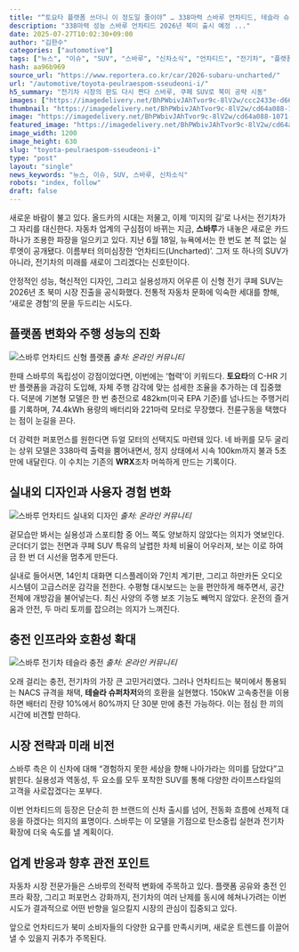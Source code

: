```yaml
---
title: "“토요타 플랫폼 쓰더니 이 정도일 줄이야” … 338마력 스바루 언차티드, 테슬라 슈퍼차저 호환"
description: "338마력 성능 스바루 언차티드 2026년 북미 출시 예정 ..."
date: 2025-07-27T10:02:30+09:00
author: "김한수"
categories: ["automotive"]
tags: ["뉴스", "이슈", "SUV", "스바루", "신차소식", "언차티드", "전기차", "플랫폼융합혁신", "전기SUV세대교체"]
hash: aa96b969
source_url: "https://www.reportera.co.kr/car/2026-subaru-uncharted/"
url: "/automotive/toyota-peulraespom-sseudeoni-i/"
h5_summary: "전기차 시장의 판도 다시 짠다 스바루, 쿠페 SUV로 북미 공략 시동"
images: ["https://imagedelivery.net/BhPWbivJAhTvor9c-8lV2w/ccc2433e-d66e-4ebc-3d9a-c8a2a73af500/public", "https://imagedelivery.net/BhPWbivJAhTvor9c-8lV2w/cd64a088-1071-4910-1b4d-f6de86fa6500/public", "https://imagedelivery.net/BhPWbivJAhTvor9c-8lV2w/18d4439e-55cd-488b-4604-65541e665a00/public", "https://imagedelivery.net/BhPWbivJAhTvor9c-8lV2w/a6f75c62-bcca-4e83-cee0-cf06ea08eb00/public"]
thumbnail: "https://imagedelivery.net/BhPWbivJAhTvor9c-8lV2w/cd64a088-1071-4910-1b4d-f6de86fa6500/public"
image: "https://imagedelivery.net/BhPWbivJAhTvor9c-8lV2w/cd64a088-1071-4910-1b4d-f6de86fa6500/public"
featured_image: "https://imagedelivery.net/BhPWbivJAhTvor9c-8lV2w/cd64a088-1071-4910-1b4d-f6de86fa6500/public"
image_width: 1200
image_height: 630
slug: "toyota-peulraespom-sseudeoni-i"
type: "post"
layout: "single"
news_keywords: "뉴스, 이슈, SUV, 스바루, 신차소식"
robots: "index, follow"
draft: false
---
```


새로운 바람이 불고 있다. 올드카의 시대는 저물고, 이제 ‘미지의 길’로 나서는 전기차가 그 자리를 대신한다. 자동차 업계의 구심점이 바뀌는 지금, **스바루**가 내놓은 새로운 카드 하나가 조용한 파장을 일으키고 있다. 지난 6월 18일, 뉴욕에서는 한 번도 본 적 없는 실루엣이 공개됐다. 이름부터 의미심장한 ‘언차티드(Uncharted)’. 그저 또 하나의 SUV가 아니라, 전기차의 미래를 새로이 그리겠다는 신호탄이다.

안정적인 성능, 혁신적인 디자인, 그리고 실용성까지 어우른 이 신형 전기 쿠페 SUV는 2026년 초 북미 시장 진출을 공식화했다. 전통적 자동차 문화에 익숙한 세대를 향해, ‘새로운 경험’의 문을 두드리는 시도다.

## 플랫폼 변화와 주행 성능의 진화

![스바루 언차티드 신형 플랫폼](https://imagedelivery.net/BhPWbivJAhTvor9c-8lV2w/a6f75c62-bcca-4e83-cee0-cf06ea08eb00/public)
*출처: 온라인 커뮤니티*


한때 스바루의 독립성이 강점이었다면, 이번에는 ‘협력’이 키워드다. **토요타**의 C-HR 기반 플랫폼을 과감히 도입해, 자체 주행 감각에 맞는 섬세한 조율을 추가하는 데 집중했다. 덕분에 기본형 모델은 한 번 충전으로 482km(미국 EPA 기준)를 넘나드는 주행거리를 기록하며, 74.4kWh 용량의 배터리와 221마력 모터로 무장했다. 전륜구동을 택했다는 점이 눈길을 끈다.

더 강력한 퍼포먼스를 원한다면 듀얼 모터의 선택지도 마련돼 있다. 네 바퀴를 모두 굴리는 상위 모델은 338마력 출력을 뿜어내면서, 정지 상태에서 시속 100km까지 불과 5초만에 내달린다. 이 수치는 기존의 **WRX**조차 머쓱하게 만드는 기록이다.

## 실내외 디자인과 사용자 경험 변화

![스바루 언차티드 실내외 디자인](https://imagedelivery.net/BhPWbivJAhTvor9c-8lV2w/18d4439e-55cd-488b-4604-65541e665a00/public)
*출처: 온라인 커뮤니티*


겉모습만 봐서는 실용성과 스포티함 중 어느 쪽도 양보하지 않았다는 의지가 엿보인다. 군더더기 없는 전면과 쿠페 SUV 특유의 날렵한 차체 비율이 어우러져, 보는 이로 하여금 한 번 더 시선을 멈추게 만든다.

실내로 들어서면, 14인치 대화면 디스플레이와 7인치 계기판, 그리고 하만카돈 오디오 시스템이 고급스러운 감각을 전한다. 수평형 대시보드는 눈을 편안하게 해주면서, 공간 전체에 개방감을 불어넣는다. 최신 사양의 주행 보조 기능도 빼먹지 않았다. 운전의 즐거움과 안전, 두 마리 토끼를 잡으려는 의지가 느껴진다.

## 충전 인프라와 호환성 확대

![스바루 전기차 테슬라 충전](https://imagedelivery.net/BhPWbivJAhTvor9c-8lV2w/ccc2433e-d66e-4ebc-3d9a-c8a2a73af500/public)
*출처: 온라인 커뮤니티*


오래 걸리는 충전, 전기차의 가장 큰 고민거리였다. 그러나 언차티드는 북미에서 통용되는 NACS 규격을 채택, **테슬라 슈퍼차저**와의 호환을 실현했다. 150kW 고속충전을 이용하면 배터리 잔량 10%에서 80%까지 단 30분 만에 충전 가능하다. 이는 점심 한 끼의 시간에 비견할 만하다.

## 시장 전략과 미래 비전

스바루 측은 이 신차에 대해 “경험하지 못한 세상을 향해 나아가라는 의미를 담았다”고 밝힌다. 실용성과 역동성, 두 요소를 모두 포착한 SUV를 통해 다양한 라이프스타일의 고객을 사로잡겠다는 포부다.

이번 언차티드의 등장은 단순히 한 브랜드의 신차 출시를 넘어, 전동화 흐름에 선제적 대응을 하겠다는 의지의 표명이다. 스바루는 이 모델을 기점으로 탄소중립 실현과 전기차 확장에 더욱 속도를 낼 계획이다.

## 업계 반응과 향후 관전 포인트

자동차 시장 전문가들은 스바루의 전략적 변화에 주목하고 있다. 플랫폼 공유와 충전 인프라 확장, 그리고 퍼포먼스 강화까지, 전기차의 여러 난제를 동시에 헤쳐나가려는 이번 시도가 결과적으로 어떤 반향을 일으킬지 시장의 관심이 집중되고 있다.

앞으로 언차티드가 북미 소비자들의 다양한 요구를 만족시키며, 새로운 트렌드를 이끌어낼 수 있을지 귀추가 주목된다.
